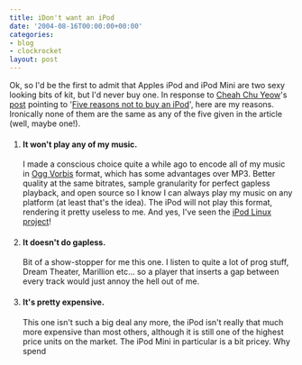 ```yaml
---
title: iDon't want an iPod
date: '2004-08-16T00:00:00+00:00'
categories:
- blog
- clockrocket
layout: post
---
```


<p>Ok, so I'd be the first to admit that Apples iPod and iPod Mini are two sexy looking bits of kit, but I'd never buy one.  In response to <a href="http://blog.codefront.net/">Cheah Chu Yeow</a>'s <a href="http://blog.codefront.net/archives/2004/08/09/iwish_ihad_an_ipod_mini.php">post</a> pointing to '<a href="http://reviews.cnet.com/4520-6450_7-5102324-1.html">Five reasons not to buy an iPod</a>', here are my reasons.  Ironically none of them are the same as any of the five given in the article (well, maybe one!).</p>

<!--more-->

<ol>
<li><h4>It won't play any of my music.</h4><p>I made a conscious choice quite a while ago to encode all of my music in <a href="http://www.vorbis.com/">Ogg Vorbis</a> format, which has some advantages over MP3.  Better quality at the same bitrates, sample granularity for perfect gapless playback, and open source so I know I can always play my music on any platform (at least that's the idea).  The iPod will not play this format, rendering it pretty useless to me.  And yes, I've seen the <a href="http://ipodlinux.sourceforge.net/">iPod Linux project</a>!</p></li>

<li><h4>It doesn't do gapless.</h4><p>Bit of a show-stopper for me this one.  I listen to quite a lot of prog stuff, Dream Theater, Marillion etc... so a player that inserts a gap between every track would just annoy the hell out of me.</p></li>

<li><h4>It's pretty expensive.</h4><p>This one isn't such a big deal any more, the iPod isn't really that much more expensive than most others, although it is still one of the highest price units on the market.  The iPod Mini in particular is a bit pricey.  Why spend




